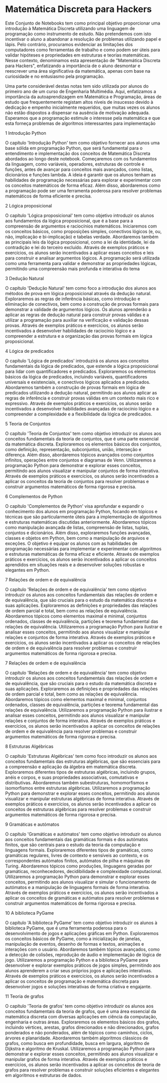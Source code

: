 # Matemática Discreta para Hackers

Este Conjunto de Notebooks tem como principal objetivo proporcionar uma introdução à Matemática Discreta utilizando uma linguagem de programação como instrumento de estudo. Não pretendemos com isto incentivar o aluno a abandonar a resolução de problemas utilizando papel e lápis. Pelo contrário, procuramos evidenciar as limitações dos computadores como ferramentas de trabalho e como podem ser úteis para validar hipóteses e propriedades em estruturas e teorias matemáticas. Nesse contexto, denominamos esta apresentação de "Matemática Discreta para Hackers", enfatizando a importância de o aluno desmontar e reescrever uma área significativa da matemática, apenas com base na curiosidade e no entusiasmo pela programação.

Uma parte considerável destas notas tem sido utilizada por alunos do primeiro ano de um curso de Engenharia Multimédia. Aqui, enfatizamos a importância da autoaprendizagem em Matemática e Programação, áreas de estudo que frequentemente registam altos níveis de insucesso devido à dedicação e empenho inicialmente requeridos, que muitas vezes os alunos não estão dispostos a dispensar na ausência de motivação adequada. Esperamos que a programação estimule o interesse pela matemática e que esta forneça problemas de algoritmos interessantes para implementação

1 Introdução Python

O capítulo 'Introdução Python' tem como objetivo fornecer aos alunos uma base sólida em programação Python, que será fundamental para o entendimento e implementação dos conceitos de Matemática Discreta abordados ao longo deste notebook. Começaremos com os fundamentos da linguagem, como variáveis, operadores, estruturas de controle e funções, antes de avançar para conceitos mais avançados, como listas, dicionários e funções lambda. A ideia é garantir que os alunos tenham as habilidades de programação necessárias para explorar e experimentar com os conceitos matemáticos de forma eficaz. Além disso, abordaremos como a programação pode ser uma ferramenta poderosa para resolver problemas matemáticos de forma eficiente e precisa.

2 Lógica proposicional

O capítulo 'Lógica proposicional' tem como objetivo introduzir os alunos aos fundamentos da lógica proposicional, que é a base para a compreensão de argumentos e raciocínios matemáticos. Iniciaremos com os conceitos básicos, como proposições simples, conectivos lógicos (e, ou, não, implicação e bi-implicação) e tabelas verdade. Abordaremos também as principais leis da lógica proposicional, como a lei da identidade, lei da contradição e lei do terceiro excluído. Através de exemplos práticos e exercícios, os alunos serão incentivados a aplicar esses conceitos e leis para construir e analisar argumentos lógicos. A programação será utilizada como uma ferramenta para validar e demonstrar as propriedades lógicas, permitindo uma compreensão mais profunda e interativa do tema

3 Dedução Natural

O capítulo 'Dedução Natural' tem como foco a introdução dos alunos aos métodos de prova em lógica proposicional através da dedução natural. Exploraremos as regras de inferência básicas, como introdução e eliminação de conectivos, bem como a construção de provas formais para demonstrar a validade de argumentos lógicos. Os alunos aprenderão a aplicar as regras de dedução natural para construir provas válidas e a utilizar a programação para auxiliar na verificação e validação dessas provas. Através de exemplos práticos e exercícios, os alunos serão incentivados a desenvolver habilidades de raciocínio lógico e a compreender a estrutura e a organização das provas formais em lógica proposicional.

4 Lógica de predicados

O capítulo 'Lógica de predicados' introduzirá os alunos aos conceitos fundamentais da lógica de predicados, que estende a lógica proposicional para lidar com quantificadores e predicados. Exploraremos os elementos básicos da lógica de predicados, incluindo variáveis, quantificadores universais e existenciais, e conectivos lógicos aplicados a predicados. Abordaremos também a construção de provas formais em lógica de predicados utilizando a dedução natural, permitindo aos alunos aplicar as regras de inferência e construir provas válidas em um contexto mais rico e expressivo. Através de exemplos práticos e exercícios, os alunos serão incentivados a desenvolver habilidades avançadas de raciocínio lógico e a compreender a complexidade e a flexibilidade da lógica de predicados.

5 Teoria de Conjuntos

O capítulo 'Teoria de Conjuntos' tem como objetivo introduzir os alunos aos conceitos fundamentais da teoria de conjuntos, que é uma parte essencial da matemática discreta. Exploraremos os elementos básicos dos conjuntos, como definição, representação, subconjuntos, união, interseção e diferença. Além disso, abordaremos tópicos avançados como conjuntos infinitos, operações entre conjuntos e diagramas de Venn. Utilizaremos a programação Python para demonstrar e explorar esses conceitos, permitindo aos alunos visualizar e manipular conjuntos de forma interativa. Através de exemplos práticos e exercícios, os alunos serão incentivados a aplicar os conceitos da teoria de conjuntos para resolver problemas e construir argumentos matemáticos de forma rigorosa e precisa.

6 Complementos de Python

O capítulo 'Complementos de Python' visa aprofundar e expandir o conhecimento dos alunos em programação Python, focando em tópicos e técnicas que são particularmente úteis para a implementação de algoritmos e estruturas matemáticas discutidas anteriormente. Abordaremos tópicos como manipulação avançada de listas, compreensão de listas, tuplas, conjuntos e dicionários. Além disso, exploraremos funções avançadas, classes e objetos em Python, bem como a manipulação de arquivos e exceções. O objetivo é equipar os alunos com as habilidades de programação necessárias para implementar e experimentar com algoritmos e estruturas matemáticas de forma eficaz e eficiente. Através de exemplos práticos e exercícios, os alunos serão incentivados a aplicar os conceitos aprendidos em situações reais e a desenvolver soluções robustas e elegantes em Python.

7 Relações de ordem e de equivalência

O capítulo 'Relações de ordem e de equivalência' tem como objetivo introduzir os alunos aos conceitos fundamentais das relações de ordem e de equivalência, que são cruciais para o estudo da matemática discreta e suas aplicações. Exploraremos as definições e propriedades das relações de ordem parcial e total, bem como as relações de equivalência. Abordaremos tópicos como elementos maximal e minimal, conjuntos ordenados, classes de equivalência, partições e teorema fundamental das relações de equivalência. Utilizaremos a programação Python para ilustrar e analisar esses conceitos, permitindo aos alunos visualizar e manipular relações e conjuntos de forma interativa. Através de exemplos práticos e exercícios, os alunos serão incentivados a aplicar os conceitos de relações de ordem e de equivalência para resolver problemas e construir argumentos matemáticos de forma rigorosa e precisa.

7 Relações de ordem e de equivalência

O capítulo 'Relações de ordem e de equivalência' tem como objetivo introduzir os alunos aos conceitos fundamentais das relações de ordem e de equivalência, que são cruciais para o estudo da matemática discreta e suas aplicações. Exploraremos as definições e propriedades das relações de ordem parcial e total, bem como as relações de equivalência. Abordaremos tópicos como elementos maximal e minimal, conjuntos ordenados, classes de equivalência, partições e teorema fundamental das relações de equivalência. Utilizaremos a programação Python para ilustrar e analisar esses conceitos, permitindo aos alunos visualizar e manipular relações e conjuntos de forma interativa. Através de exemplos práticos e exercícios, os alunos serão incentivados a aplicar os conceitos de relações de ordem e de equivalência para resolver problemas e construir argumentos matemáticos de forma rigorosa e precisa.

8 Estruturas Algébricas

O capítulo 'Estruturas Algébricas' tem como foco introduzir os alunos aos conceitos fundamentais das estruturas algébricas, que são essenciais para a compreensão e aplicação da álgebra em matemática discreta. Exploraremos diferentes tipos de estruturas algébricas, incluindo grupos, anéis e corpos, e suas propriedades associativas, comutativas e distributivas. Abordaremos também subestruturas, homomorfismos e isomorfismos entre estruturas algébricas. Utilizaremos a programação Python para demonstrar e explorar esses conceitos, permitindo aos alunos visualizar e manipular estruturas algébricas de forma interativa. Através de exemplos práticos e exercícios, os alunos serão incentivados a aplicar os conceitos de estruturas algébricas para resolver problemas e construir argumentos matemáticos de forma rigorosa e precisa.

9 Gramáticas e autómatos

O capítulo 'Gramáticas e autómatos' tem como objetivo introduzir os alunos aos conceitos fundamentais das gramáticas formais e dos autómatos finitos, que são centrais para o estudo da teoria da computação e linguagens formais. Exploraremos diferentes tipos de gramáticas, como gramáticas regulares, livres de contexto e sensíveis ao contexto, e os correspondentes autómatos finitos, autómatos de pilha e máquinas de Turing. Abordaremos tópicos como produções, linguagens geradas por gramáticas, reconhecedores, decidibilidade e complexidade computacional. Utilizaremos a programação Python para demonstrar e explorar esses conceitos, permitindo aos alunos visualizar e simular o funcionamento de autómatos e a manipulação de linguagens formais de forma interativa. Através de exemplos práticos e exercícios, os alunos serão incentivados a aplicar os conceitos de gramáticas e autómatos para resolver problemas e construir argumentos matemáticos de forma rigorosa e precisa.

10 A biblioteca PyGame

O capítulo 'A biblioteca PyGame' tem como objetivo introduzir os alunos à biblioteca PyGame, que é uma ferramenta poderosa para o desenvolvimento de jogos e aplicações gráficas em Python. Exploraremos os conceitos básicos de PyGame, como a inicialização de janelas, manipulação de eventos, desenho de formas e textos, animações e interações com o usuário. Abordaremos também tópicos avançados, como a detecção de colisões, reprodução de áudio e implementação de lógica de jogo. Utilizaremos a programação Python e a biblioteca PyGame para desenvolver e explorar exemplos práticos de jogos simples, permitindo aos alunos aprenderem a criar seus próprios jogos e aplicações interativas. Através de exemplos práticos e exercícios, os alunos serão incentivados a aplicar os conceitos de programação e matemática discreta para desenvolver jogos e soluções interativas de forma criativa e engajante.

11 Teoria de grafos

O capítulo 'Teoria de grafos' tem como objetivo introduzir os alunos aos conceitos fundamentais da teoria de grafos, que é uma área essencial da matemática discreta com diversas aplicações em ciência da computação, engenharia e outras áreas. Exploraremos os elementos básicos dos grafos, incluindo vértices, arestas, grafos direcionados e não direcionados, grafos ponderados e não ponderados, além de tópicos como caminhos, ciclos, árvores e planaridade. Abordaremos também algoritmos clássicos de grafos, como busca em profundidade, busca em largura, algoritmo de Dijkstra e algoritmo de Kruskal. Utilizaremos a programação Python para demonstrar e explorar esses conceitos, permitindo aos alunos visualizar e manipular grafos de forma interativa. Através de exemplos práticos e exercícios, os alunos serão incentivados a aplicar os conceitos de teoria de grafos para resolver problemas e construir soluções eficientes e elegantes em algoritmos e estruturas de dados.
